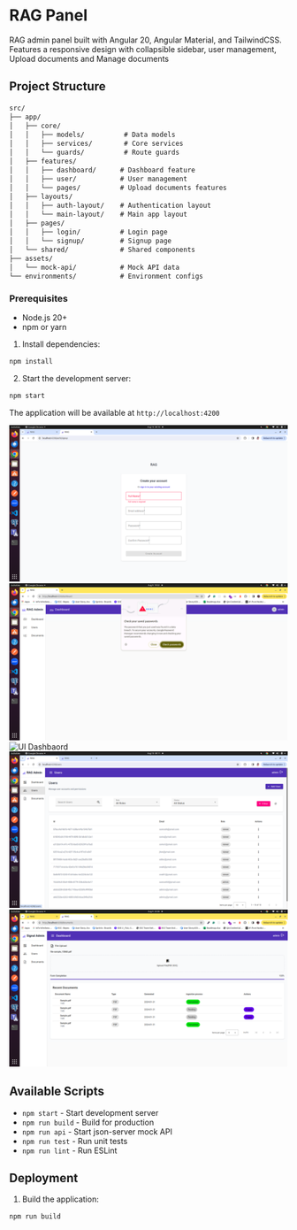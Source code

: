 

# RAG Panel


RAG admin panel built with Angular 20, Angular Material, and TailwindCSS. Features a responsive design with collapsible sidebar, user management, Upload documents and Manage documents 

## Project Structure

```
src/
├── app/
│   ├── core/
│   │   ├── models/          # Data models
│   │   ├── services/        # Core services
│   │   └── guards/          # Route guards
│   ├── features/
│   │   ├── dashboard/      # Dashboard feature
│   │   ├── user/           # User management
│   │   └── pages/          # Upload documents features
│   ├── layouts/
│   │   ├── auth-layout/    # Authentication layout
│   │   └── main-layout/    # Main app layout
│   ├── pages/
│   │   ├── login/          # Login page
│   │   └── signup/         # Signup page
│   └── shared/             # Shared components
├── assets/
│   └── mock-api/           # Mock API data
└── environments/           # Environment configs
```


### Prerequisites

- Node.js 20+
- npm or yarn

1. Install dependencies:

```bash
npm install
```

2. Start the development server:

```bash
npm start
```


The application will be available at `http://localhost:4200`

![UI Signup](./screen/signup.png)
![UI Login](./screen/login.png)
![UI Dashbaord](./screen/dashboard.png)
![UI user](./screen/user.png)
![UI document](./screen/document.png)

## Available Scripts

- `npm start` - Start development server
- `npm run build` - Build for production
- `npm run api` - Start json-server mock API
- `npm run test` - Run unit tests
- `npm run lint` - Run ESLint


## Deployment

1. Build the application:

```bash
npm run build
```

